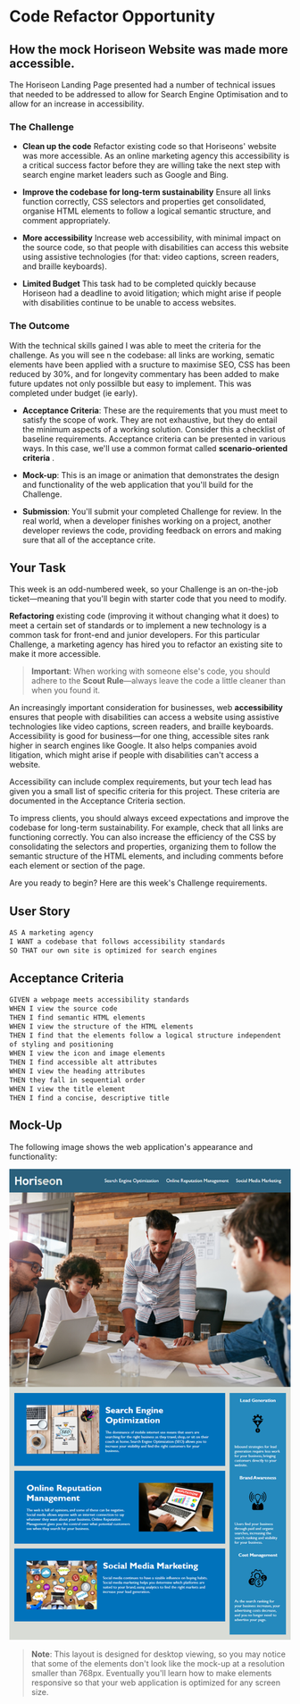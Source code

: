 # Code Refactor Opportunity

## How the mock Horiseon Website was made more accessible. 

The Horiseon Landing Page presented had a number of technical issues that needed to be addressed to allow for Search Engine Optimisation and to allow for an increase in accessibility.

### The Challenge


* **Clean up the code** Refactor existing code so that Horiseons' website was more accessible.  As an online marketing agency this accessibility is a critical success factor before they are willing take the next step with search engine market leaders such as Google and Bing.

* **Improve the codebase for long-term sustainability** Ensure all links function correctly, CSS selectors and properties get consolidated, organise HTML elements to follow a logical semantic structure, and comment appropriately.

* **More accessibility** Increase web accessibility, with minimal impact on the source code, so that people with disabilities can access this website using assistive technologies (for that: video captions, screen readers, and braille keyboards).

* **Limited Budget** This task had to be completed quickly because Horiseon had a deadline to avoid litigation; which might arise if people with disabilities continue to be unable to access websites.

### The Outcome

With the technical skills gained I was able to meet the criteria for the challenge.  As you will see n the codebase: all links are working, sematic elements have been applied with a sructure to maximise SEO, CSS has been reduced by 30%, and for longevity commentary has been added to make future updates not only possilble but easy to implement.  This was completed under budget (ie early).

* **Acceptance Criteria**: These are the requirements that you must meet to satisfy the scope of work. They are not exhaustive, but they do entail the minimum aspects of a working solution. Consider this a checklist of baseline requirements. Acceptance criteria can be presented in various ways. In this case, we'll use a common format called **scenario-oriented criteria** . 


* **Mock-up**: This is an image or animation that demonstrates the design and functionality of the web application that you'll build for the Challenge.

* **Submission**: You'll submit your completed Challenge for review. In the real world, when a developer finishes working on a project, another developer reviews the code, providing feedback on errors and making sure that all of the acceptance crite.

## Your Task

This week is an odd-numbered week, so your Challenge is an on-the-job ticket&mdash;meaning that you'll begin with starter code that you need to modify. 

**Refactoring** existing code (improving it without changing what it does) to meet a certain set of standards or to implement a new technology is a common task for front-end and junior developers. For this particular Challenge, a marketing agency has hired you to refactor an existing site to make it more accessible. 

> **Important**: When working with someone else's code, you should adhere to the **Scout Rule**&mdash;always leave the code a little cleaner than when you found it.

An increasingly important consideration for businesses, web **accessibility** ensures that people with disabilities can access a website using assistive technologies like video captions, screen readers, and braille keyboards. Accessibility is good for business&mdash;for one thing, accessible sites rank higher in search engines like Google. It also helps companies avoid litigation, which might arise if people with disabilities can't access a website.

Accessibility can include complex requirements, but your tech lead has given you a small list of specific criteria for this project. These criteria are documented in the Acceptance Criteria section.

To impress clients, you should always exceed expectations and improve the codebase for long-term sustainability. For example, check that all links are functioning correctly. You can also increase the efficiency of the CSS by consolidating the selectors and properties, organizing them to follow the semantic structure of the HTML elements, and including comments before each element or section of the page.

Are you ready to begin? Here are this week's Challenge requirements.

## User Story

```
AS A marketing agency
I WANT a codebase that follows accessibility standards
SO THAT our own site is optimized for search engines
```

## Acceptance Criteria

```
GIVEN a webpage meets accessibility standards
WHEN I view the source code
THEN I find semantic HTML elements
WHEN I view the structure of the HTML elements
THEN I find that the elements follow a logical structure independent of styling and positioning
WHEN I view the icon and image elements
THEN I find accessible alt attributes
WHEN I view the heading attributes
THEN they fall in sequential order
WHEN I view the title element
THEN I find a concise, descriptive title
```

## Mock-Up

The following image shows the web application's appearance and functionality:

![The Horiseon webpage includes a navigation bar, a header image, and cards with text and images at the bottom of the page.](./Assets/01-html-css-git-homework-demo.png)

> **Note**: This layout is designed for desktop viewing, so you may notice that some of the elements don't look like the mock-up at a resolution smaller than 768px. Eventually you'll learn how to make elements responsive so that your web application is optimized for any screen size.

